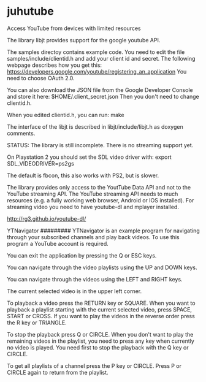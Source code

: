 juhutube
========

Access YouTube from devices with limited resources

The library libjt provides support for the google youtube API.

The samples directoy contains example code. You need to edit the file
samples/include/clientid.h and add your client id and secret.
The following webpage describes how you get this:
https://developers.google.com/youtube/registering_an_application
You need to choose OAuth 2.0.

You can also download the JSON file from the Google Developer Console and
store it here: $HOME/.client_secret.json
Then you don't need to change clientid.h.

When you edited clientid.h, you can run:
make

The interface of the libjt is described in libjt/include/libjt.h as
doxygen comments.

STATUS: The library is still incomplete. There is no streaming support yet.

On Playstation 2 you should set the SDL video driver with:
export SDL_VIDEODRIVER=ps2gs

The default is fbcon, this also works with PS2, but is slower.

The library provides only access to the YoutTube Data API and not to the
YouTube streaming API. The YouTube streaming API needs to much resources (e.g.
a fully working web browser, Android or IOS installed). For streaming video you
need to have youtube-dl and mplayer installed.

http://rg3.github.io/youtube-dl/

YTNavigator
#########
YTNavigator is an example program for navigating through your subscribed
channels and play back videos. To use this program a YouTube account is
required.

You can exit the application by pressing the Q or ESC keys.

You can navigate through the video playlists using the UP and DOWN keys.

You can navigate through the videos using the LEFT and RIGHT keys.

The current selected video is in the upper left corner.

To playback a video press the RETURN key or SQUARE. When you want to playback a
playlist starting with the current selected video, press SPACE, START or CROSS.
If you want to play the videos in the reverse order press the R key or TRIANGLE.

To stop the playback press Q or CIRCLE. When you don't want to play the remaining videos
in the playlist, you need to press any key when currently no video is played.
You need first to stop the playback with the Q key or CIRCLE.

To get all playlists of a channel press the P key or CIRCLE. Press P or CIRCLE
again to return from the playlist.
